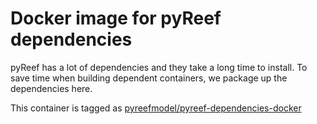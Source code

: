 # Docker image for pyReef dependencies

pyReef has a lot of dependencies and they take a long time to install. To save time when building dependent containers, we package up the dependencies here.

This container is tagged as [pyreefmodel/pyreef-dependencies-docker](https://hub.docker.com/u/pyreefmodel/)
